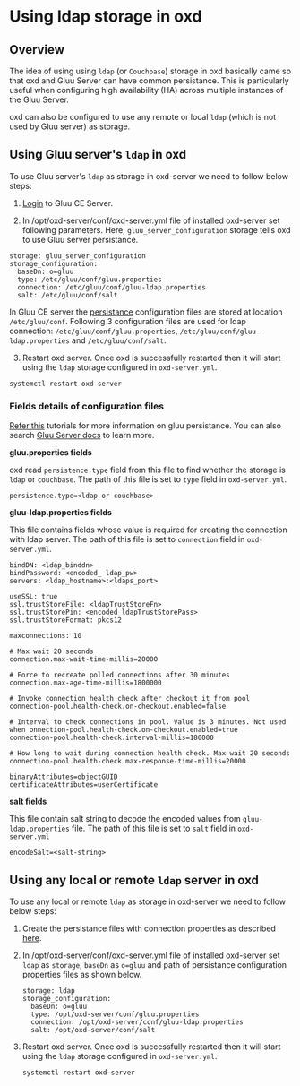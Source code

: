 # Using ldap storage in oxd

## Overview

The idea of using using `ldap` (or `Couchbase`) storage in oxd basically came so that oxd and Gluu Server can have common persistance. This is particularly useful when configuring high availability (HA) across multiple instances of the Gluu Server. 

oxd can also be configured to use any remote or local `ldap` (which is not used by Gluu server) as storage.

## Using Gluu server's `ldap` in oxd

To use Gluu server's `ldap` as storage in oxd-server we need to follow below steps:

1. [Login](https://www.gluu.org/docs/gluu-server/installation-guide/install-ubuntu/#start-the-server-and-log-in) to Gluu CE Server.

1. In /opt/oxd-server/conf/oxd-server.yml file of installed oxd-server set following parameters. Here, `gluu_server_configuration` storage tells oxd to use Gluu server persistance. 

  ```
  storage: gluu_server_configuration
  storage_configuration:
    baseDn: o=gluu
    type: /etc/gluu/conf/gluu.properties
    connection: /etc/gluu/conf/gluu-ldap.properties
    salt: /etc/gluu/conf/salt
  ```
  
  In Gluu CE server the [persistance](https://www.gluu.org/docs/gluu-server/reference/persistence) configuration files are stored at       location `/etc/gluu/conf`. Following 3 configuration files are used for ldap connection:              `/etc/gluu/conf/gluu.properties`, `/etc/gluu/conf/gluu-ldap.properties` and `/etc/gluu/conf/salt`.
  
3. Restart oxd server. Once oxd is successfully restarted then it will start using the `ldap` storage configured in `oxd-server.yml`.

  ```
  systemctl restart oxd-server
  ```

### Fields details of configuration files

[Refer this](https://www.gluu.org/docs/gluu-server/reference/persistence) tutorials for more information on gluu persistance. You can also search [Gluu Server docs](https://www.gluu.org/docs/gluu-server) to learn more.

**gluu.properties fields**

oxd read `persistence.type` field from this file to find whether the storage is `ldap` or `couchbase`. The path of this file is set to `type` field in `oxd-server.yml`.

  ```
  persistence.type=<ldap or couchbase>
  ```

**gluu-ldap.properties fields**

This file contains fields whose value is required for creating the connection with ldap server. The path of this file is set to `connection` field in `oxd-server.yml`.

  ```
  bindDN: <ldap_binddn>
  bindPassword: <encoded_ ldap_pw>
  servers: <ldap_hostname>:<ldaps_port>

  useSSL: true
  ssl.trustStoreFile: <ldapTrustStoreFn>
  ssl.trustStorePin: <encoded_ldapTrustStorePass>
  ssl.trustStoreFormat: pkcs12

  maxconnections: 10

  # Max wait 20 seconds
  connection.max-wait-time-millis=20000

  # Force to recreate polled connections after 30 minutes
  connection.max-age-time-millis=1800000

  # Invoke connection health check after checkout it from pool
  connection-pool.health-check.on-checkout.enabled=false

  # Interval to check connections in pool. Value is 3 minutes. Not used when onnection-pool.health-check.on-checkout.enabled=true
  connection-pool.health-check.interval-millis=180000

  # How long to wait during connection health check. Max wait 20 seconds
  connection-pool.health-check.max-response-time-millis=20000

  binaryAttributes=objectGUID
  certificateAttributes=userCertificate
  ```

**salt fields**

This file contain salt string to decode the encoded values from `gluu-ldap.properties` file. The path of this file is set to `salt` field in `oxd-server.yml`

  ```
  encodeSalt=<salt-string>
  ```

## Using any local or remote `ldap` server in oxd

To use any local or remote `ldap` as storage in oxd-server we need to follow below steps:

1. Create the persistance files with connection properties as described [here](#fields-details-of-configuration-files).

1. In /opt/oxd-server/conf/oxd-server.yml file of installed oxd-server set `ldap` as `storage`, `baseDn` as `o=gluu` and path of persistance configuration properties files as shown below. 

    ```
    storage: ldap
    storage_configuration:
      baseDn: o=gluu
      type: /opt/oxd-server/conf/gluu.properties
      connection: /opt/oxd-server/conf/gluu-ldap.properties
      salt: /opt/oxd-server/conf/salt
    ```


1. Restart oxd server. Once oxd is successfully restarted then it will start using the `ldap` storage configured in `oxd-server.yml`.

    ```
    systemctl restart oxd-server
    ```
